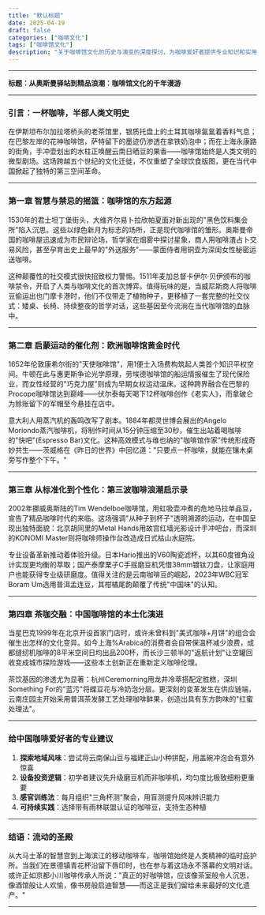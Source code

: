 ```yaml
---
title: "默认标题"
date: 2025-04-19
draft: false
categories: ["咖啡文化"]
tags: ["咖啡馆文化"]
description: "关于咖啡馆文化的历史与演变的深度探讨，为咖啡爱好者提供专业知识和实用指南。"
---
```


---
**标题：从奥斯曼驿站到精品浪潮：咖啡馆文化的千年漫游**

---

### 引言：一杯咖啡，半部人类文明史
在伊斯坦布尔加拉塔桥头的老茶馆里，银质托盘上的土耳其咖啡氤氲着香料气息；在巴黎左岸的花神咖啡馆，萨特留下的墨迹仍渗透在拿铁奶泡中；而在上海永康路的街角，手冲壶划出的水柱正唤醒云南日晒豆的果香——咖啡馆始终是人类文明的微型剧场。这场跨越五个世纪的文化迁徙，不仅重塑了全球饮食版图，更在当代中国掀起了独特的第三空间革命。

---

### 第一章 智慧与禁忌的摇篮：咖啡馆的东方起源
1530年的君士坦丁堡街头，大维齐尔易卜拉欣帕夏面对新出现的"黑色饮料集会所"陷入沉思。这些以绿色新月为标志的场所，正是现代咖啡馆的雏形。奥斯曼帝国的咖啡屋迅速成为市民辩论场，哲学家在烟雾中探讨星象，商人用咖啡渣占卜交易风险，甚至孕育出史上最早的"外送服务"——蒙面侍者用铜壶为深闺女性秘密运送咖啡。

这种颠覆性的社交模式很快招致权力警惕。1511年麦加总督卡伊尔·贝伊颁布的咖啡禁令，开启了人类与咖啡文化的首次博弈。值得玩味的是，当威尼斯商人将咖啡豆偷运出也门摩卡港时，他们不仅带走了植物种子，更移植了一套完整的社交仪式：矮桌、长椅、持续整夜的哲学对话，这些基因至今流淌在当代咖啡馆的血脉中。

---

### 第二章 启蒙运动的催化剂：欧洲咖啡馆黄金时代
1652年伦敦康希尔街的"天使咖啡馆"，用1便士入场费构筑起人类首个知识平权空间。牛顿在此与惠更斯争论光学原理，劳埃德咖啡馆的船运情报催生了现代保险业，而女性经营的"巧克力屋"则成为早期女权运动温床。这种跨界融合在巴黎的Procope咖啡馆达到巅峰——伏尔泰每天喝下12杯咖啡创作《老实人》，而拿破仑为赊账留下的军帽至今悬挂在店中。

意大利人用蒸汽机的轰鸣改写了剧本。1884年都灵世博会展出的Angelo Moriondo蒸汽咖啡机，将制作时间从15分钟压缩至30秒，催生出站着喝咖啡的"快吧"(Espresso Bar)文化。这种高效模式与维也纳的"咖啡馆作家"传统形成奇妙共生——茨威格在《昨日的世界》中回忆道："只要点一杯咖啡，就能在镶木桌旁写作整个下午。"

---

### 第三章 从标准化到个性化：第三波咖啡浪潮启示录
2002年挪威奥斯陆的Tim Wendelboe咖啡馆，用虹吸壶冲煮的危地马拉单品豆，宣告了精品咖啡时代的来临。这场强调"从种子到杯子"透明溯源的运动，在中国呈现出独特面貌：北京胡同里的Metal Hands用故宫红墙光影设计手冲吧台，而深圳的KONOMI Master则将咖啡师操作台改造成日式枯山水庭院。

专业设备革新推动着体验升级。日本Hario推出的V60陶瓷滤杯，以其60度锥角设计实现更均衡的萃取；国产泰摩栗子C手摇磨豆机凭借38mm镀钛刀盘，让家庭用户也能获得专业级研磨度。值得关注的是云南咖啡豆的崛起，2023年WBC冠军Boram Um选用普洱孟连豆，其柑橘尾韵颠覆了传统"中国味"的认知。

---

### 第四章 茶咖交融：中国咖啡馆的本土化演进
当星巴克1999年在北京开设首家门店时，或许未曾料到"美式咖啡+月饼"的组合会催生出怎样的文化变异。如今上海%Arabica的消费者会自带保温杯减少浪费，成都缝纫机咖啡的8平米空间日均出品200杯，而长沙三顿半的"返航计划"让空罐回收变成城市探险游戏——这些本土创新正在重新定义咖啡伦理。

茶饮基因的渗透尤为显著：杭州Ceremorning用龙井冷萃搭配定胜糕，深圳Something For的"蓝污"将蝶豆花与冷奶泡分层。更深刻的变革发生在供应链端，云南庄园主开始采用普洱茶发酵工艺处理咖啡鲜果，创造出具有东方韵味的"红蜜处理法"。

---

### 给中国咖啡爱好者的专业建议
1. **探索地域风味**：尝试将云南保山豆与福建正山小种拼配，用盖碗冲泡会有意外惊喜
2. **设备投资逻辑**：初学者建议先升级磨豆机而非咖啡机，均匀度比极致细粉更重要
3. **感官训练法**：每月组织"三角杯测"聚会，用盲测提升风味辨识能力
4. **可持续实践**：选择带有雨林联盟认证的咖啡豆，支持生态种植

---

### 结语：流动的圣殿
从大马士革的智慧宫到上海滨江的移动咖啡车，咖啡馆始终是人类精神的临时庇护所。当我们在景德镇青花杯沿留下唇印时，也在参与着这场永不落幕的文明对话。或许正如京都小川咖啡传承人所说："真正的好咖啡馆，应该像茶室般令人沉思，像酒馆般让人欢愉，像书房般启迪智慧——而这正是我们留给未来最好的文化遗产。"

---